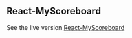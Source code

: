 ## React-MyScoreboard
See the live version [React-MyScoreboard](https://gabrrrielll.github.io/React-MyScoreboard/)
